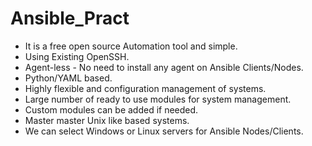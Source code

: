 # Ansible_Pract
- It is a free open source Automation tool and simple.
- Using Existing OpenSSH.
- Agent-less -  No need to install any agent on Ansible Clients/Nodes.
- Python/YAML based.
- Highly flexible and configuration management of systems.
- Large number of ready to use modules for system management.
- Custom modules can be added if needed.
- Master master Unix like based systems.
- We can select Windows or Linux servers for Ansible Nodes/Clients.